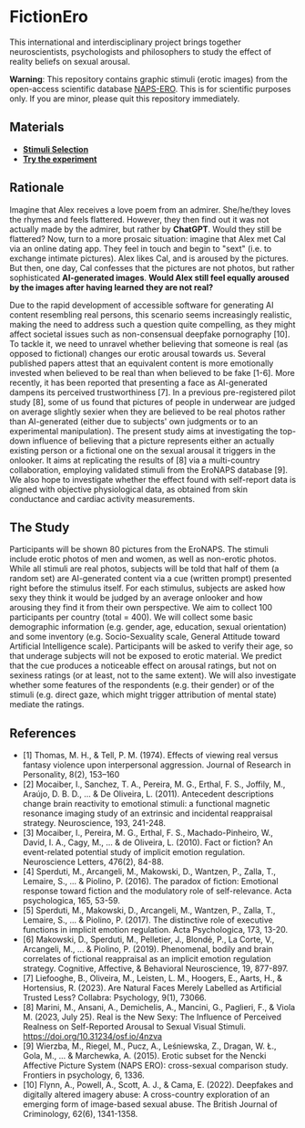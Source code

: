 # FictionEro

This international and interdisciplinary project brings together neuroscientists, psychologists and philosophers to study the effect of reality beliefs on sexual arousal.

**Warning**: This repository contains graphic stimuli (erotic images) from the open-access scientific database [NAPS-ERO](https://www.frontiersin.org/articles/10.3389/fpsyg.2015.01336/full). This is for scientific purposes only. If you are minor, please quit this repository immediately.

## Materials

- [**Stimuli Selection**](https://realitybending.github.io/FictionEro/experiment/stimuli_selection/selection.html)
- [**Try the experiment**](https://realitybending.github.io/FictionEro/experiment/index.html)

## Rationale

Imagine that Alex receives a love poem from an admirer. She/he/they loves the rhymes and feels flattered.
However, they then find out it was not actually made by the admirer, but rather by **ChatGPT**. Would they still be flattered?
Now, turn to a more prosaic situation: imagine that Alex met Cal via an online dating app. They feel in touch and begin to "sext" (i.e. to exchange intimate pictures).
Alex likes Cal, and is aroused by the pictures. But then, one day, Cal confesses that the pictures are not photos, but rather sophisticated **AI-generated images**.
**Would Alex still feel equally aroused by the images after having learned they are not real?**

Due to the rapid development of accessible software for generating AI content resembling real persons, this scenario seems increasingly realistic, making the need to address such a question quite compelling, as they might affect societal issues such as non-consensual deepfake pornography [10].
To tackle it, we need to unravel whether believing that someone is real (as opposed to fictional) changes our erotic arousal towards us.
Several published papers attest that an equivalent content is more emotionally invested when believed to be real than when believed to be fake [1-6].
More recently, it has been reported that presenting a face as AI-generated dampens its perceived trustworthiness [7].
In a previous pre-registered pilot study [8], some of us found that pictures of people in underwear are judged on average slightly sexier when they are believed to be real photos rather than AI-generated (either due to subjects' own judgments or to an experimental manipulation).
The present study aims at investigating the top-down influence of believing that a picture represents either an actually existing person or a fictional one on the sexual arousal it triggers in the onlooker.
It aims at replicating the results of [8] via a multi-country collaboration, employing validated stimuli from the EroNAPS database [9].
We also hope to investigate whether the effect found with self-report data is aligned with objective physiological data, as obtained from skin conductance and cardiac activity measurements.

## The Study

Participants will be shown 80 pictures from the EroNAPS. The stimuli include erotic photos of men and women, as well as non-erotic photos.
While all stimuli are real photos, subjects will be told that half of them (a random set) are AI-generated content via a cue (written prompt) presented right before the stimulus itself.
For each stimulus, subjects are asked how sexy they think it would be judged by an average onlooker and how arousing they find it from their own perspective.
We aim to collect 100 participants per country (total = 400).
We will collect some basic demographic information (e.g. gender, age, education, sexual orientation) and some inventory (e.g. Socio-Sexuality scale, General Attitude toward Artificial Intelligence scale).
Participants will be asked to verify their age, so that underage subjects will not be exposed to erotic material.
We predict that the cue produces a noticeable effect on arousal ratings, but not on sexiness ratings (or at least, not to the same extent).
We will also investigate whether some features of the respondents (e.g. their gender) or of the stimuli (e.g. direct gaze, which might trigger attribution of mental state) mediate the ratings.

## References
- [1] Thomas, M. H., & Tell, P. M. (1974). Effects of viewing real versus fantasy violence upon interpersonal aggression. Journal of Research in Personality, 8(2), 153–160
- [2] Mocaiber, I., Sanchez, T. A., Pereira, M. G., Erthal, F. S., Joffily, M., Araújo, D. B. D., ... & De Oliveira, L. (2011). Antecedent descriptions change brain reactivity to emotional stimuli: a functional magnetic resonance imaging study of an extrinsic and incidental reappraisal strategy. Neuroscience, 193, 241-248.
- [3] Mocaiber, I., Pereira, M. G., Erthal, F. S., Machado-Pinheiro, W., David, I. A., Cagy, M., ... & de Oliveira, L. (2010). Fact or fiction? An event-related potential study of implicit emotion regulation. Neuroscience Letters, 476(2), 84-88.
- [4] Sperduti, M., Arcangeli, M., Makowski, D., Wantzen, P., Zalla, T., Lemaire, S., ... & Piolino, P. (2016). The paradox of fiction: Emotional response toward fiction and the modulatory role of self-relevance. Acta psychologica, 165, 53-59.
- [5] Sperduti, M., Makowski, D., Arcangeli, M., Wantzen, P., Zalla, T., Lemaire, S., ... & Piolino, P. (2017). The distinctive role of executive functions in implicit emotion regulation. Acta Psychologica, 173, 13-20.
- [6] Makowski, D., Sperduti, M., Pelletier, J., Blondé, P., La Corte, V., Arcangeli, M., ... & Piolino, P. (2019). Phenomenal, bodily and brain correlates of fictional reappraisal as an implicit emotion regulation strategy. Cognitive, Affective, & Behavioral Neuroscience, 19, 877-897.
- [7] Liefooghe, B., Oliveira, M., Leisten, L. M., Hoogers, E., Aarts, H., & Hortensius, R. (2023). Are Natural Faces Merely Labelled as Artificial Trusted Less? Collabra: Psychology, 9(1), 73066.
- [8] Marini, M., Ansani, A., Demichelis, A., Mancini, G., Paglieri, F., & Viola M. (2023, July 25). Real is the New Sexy: The Influence of Perceived Realness on Self-Reported Arousal to Sexual Visual Stimuli. https://doi.org/10.31234/osf.io/4nzva
- [9] Wierzba, M., Riegel, M., Pucz, A., Leśniewska, Z., Dragan, W. Ł., Gola, M., ... & Marchewka, A. (2015). Erotic subset for the Nencki Affective Picture System (NAPS ERO): cross-sexual comparison study. Frontiers in psychology, 6, 1336.
- [10] Flynn, A., Powell, A., Scott, A. J., & Cama, E. (2022). Deepfakes and digitally altered imagery abuse: A cross-country exploration of an emerging form of image-based sexual abuse. The British Journal of Criminology, 62(6), 1341-1358.
